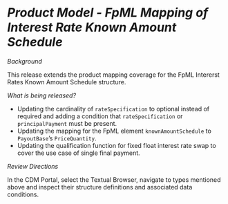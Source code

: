 # *Product Model - FpML Mapping of Interest Rate Known Amount Schedule*

_Background_

This release extends the product mapping coverage for the FpML Intererst Rates Known Amount Schedule structure.

_What is being released?_

* Updating the cardinality of `rateSpecification` to optional instead of required and adding a condition that `rateSpecification` or `principalPayment` must be present.
* Updating the mapping for the FpML element `knownAmountSchedule` to `PayoutBase`’s `PriceQuantity`.
* Updating the qualification function for fixed float interest rate swap to cover the use case of single final payment.

_Review Directions_

In the CDM Portal, select the Textual Browser, navigate to types mentioned above and inspect their structure definitions and associated data conditions.

